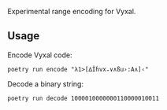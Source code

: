 Experimental range encoding for Vyxal.

## Usage

Encode Vyxal code:

```poetry run encode "λ1>[∆Ǐḣvx₌∨∧ßu›:A∧]‹"```

Decode a binary string:

```poetry run decode 1000010000000110000010011```